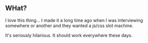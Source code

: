 ## WHat?

I love this thing... I made it a long time ago when I was interviewing somewhere or another and they wanted a js/css slot machine.

It's seriously hilarious. It should work everywhere these days.

